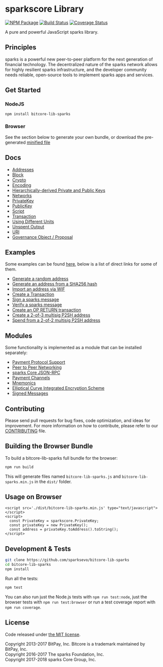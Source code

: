 sparkscore Library
================

[![NPM Package](https://img.shields.io/npm/v/bitcore-lib-sparks.svg?style=flat-square)](https://www.npmjs.org/package/bitcore-lib-sparks)
[![Build Status](https://img.shields.io/travis/sparksevo/bitcore-lib-sparks.svg?branch=master&style=flat-square)](https://travis-ci.org/sparksevo/bitcore-lib-sparks)
[![Coverage Status](https://img.shields.io/coveralls/sparksevo/bitcore-lib-sparks.svg?style=flat-square)](https://coveralls.io/github/sparksevo/bitcore-lib-sparks?branch=master)

A pure and powerful JavaScript sparks library.

## Principles

sparks is a powerful new peer-to-peer platform for the next generation of financial technology. The decentralized nature of the sparks network allows for highly resilient sparks infrastructure, and the developer community needs reliable, open-source tools to implement sparks apps and services.

## Get Started
### NodeJS
```
npm install bitcore-lib-sparks
```

### Browser

See the section below to generate your own bundle, or download the pre-generated [minified file](dist/bitcore-lib-sparks.min.js)


## Docs

* [Addresses](docs/address.md)
* [Block](docs/block.md)
* [Crypto](docs/crypto.md)
* [Encoding](docs/encoding.md)
* [Hierarchically-derived Private and Public Keys](docs/hierarchical.md)
* [Networks](docs/networks.md)
* [PrivateKey](docs/privatekey.md)
* [PublicKey](docs/publickey.md)
* [Script](docs/script.md)
* [Transaction](docs/transaction.md)
* [Using Different Units](docs/unit.md)
* [Unspent Output](docs/unspentoutput.md)
* [URI](docs/uri.md)
* [Governance Object / Proposal](docs/govobject/govobject.md)

## Examples

Some examples can be found [here](docs/examples.md), below is a list of direct links for some of them.


* [Generate a random address](docs/examples.md#generate-a-random-address)
* [Generate an address from a SHA256 hash](docs/examples.md#generate-a-address-from-a-sha256-hash)
* [Import an address via WIF](docs/examples.md#import-an-address-via-wif)
* [Create a Transaction](docs/examples.md#create-a-transaction)
* [Sign a sparks message](docs/examples.md#sign-a-bitcoin-message)
* [Verify a sparks message](docs/examples.md#verify-a-bitcoin-message)
* [Create an OP RETURN transaction](docs/examples.md#create-an-op-return-transaction)
* [Create a 2-of-3 multisig P2SH address](docs/examples.md#create-a-2-of-3-multisig-p2sh-address)
* [Spend from a 2-of-2 multisig P2SH address](docs/examples.md#spend-from-a-2-of-2-multisig-p2sh-address)

## Modules

Some functionality is implemented as a module that can be installed separately:

* [Payment Protocol Support](https://github.com/sparksevo/sparkscore-payment-protocol)
* [Peer to Peer Networking](https://github.com/sparksevo/sparkscore-p2p)
* [sparks Core JSON-RPC](https://github.com/sparksevo/bitcored-rpc-sparks)
* [Payment Channels](https://github.com/sparksevo/sparkscore-channel)
* [Mnemonics](https://github.com/sparksevo/sparkscore-mnemonic)
* [Elliptical Curve Integrated Encryption Scheme](https://github.com/sparksevo/bitcore-ecies-sparks)
* [Signed Messages](https://github.com/sparksevo/bitcore-message-sparks)

## Contributing

Please send pull requests for bug fixes, code optimization, and ideas for improvement. For more information on how to contribute, please refer to our [CONTRIBUTING](https://github.com/sparksevo/bitcore-lib-sparks/blob/master/CONTRIBUTING.md) file.

## Building the Browser Bundle

To build a bitcore-lib-sparks full bundle for the browser:

```sh
npm run build
```

This will generate files named `bitcore-lib-sparks.js` and `bitcore-lib-sparks.min.js` in the `dist/` folder.

## Usage on Browser

```
<script src='./dist/bitcore-lib-sparks.min.js' type="text/javascript"></script>
<script>
  const PrivateKey = sparkscore.PrivateKey;
  const privateKey = new PrivateKey();
  const address = privateKey.toAddress().toString();
</script>
```

## Development & Tests

```sh
git clone https://github.com/sparksevo/bitcore-lib-sparks
cd bitcore-lib-sparks
npm install
```

Run all the tests:

```sh
npm test
```

You can also run just the Node.js tests with `npm run test:node`, just the browser tests with `npm run test:browser`
or run a test coverage report with `npm run coverage`.

## License

Code released under [the MIT license](LICENSE).

Copyright 2013-2017 BitPay, Inc. Bitcore is a trademark maintained by BitPay, Inc.  
Copyright 2016-2017 The sparks Foundation, Inc.  
Copyright 2017-2018 sparks Core Group, Inc.  
